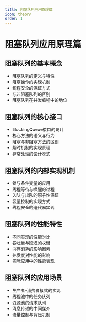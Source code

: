 ```yaml
---
title: 阻塞队列应用原理篇
icon: theory
order: 1
---
```


# 阻塞队列应用原理篇

## 阻塞队列的基本概念

- 阻塞队列的定义与特性
- 阻塞操作的实现机制
- 线程安全的保证方式
- 与非阻塞队列的区别
- 阻塞队列在并发编程中的地位

## 阻塞队列的核心接口

- BlockingQueue接口的设计
- 核心方法的语义与行为
- 阻塞与非阻塞方法的区别
- 超时机制的实现原理
- 异常处理的设计模式

## 阻塞队列的内部实现机制

- 锁与条件变量的应用
- 线程等待与唤醒的过程
- 入队与出队的原子性保证
- 容量控制的实现方式
- 线程安全的迭代器实现

## 阻塞队列的性能特性

- 不同实现的性能对比
- 吞吐量与延迟的权衡
- 内存消耗的影响因素
- 并发度对性能的影响
- 实际应用中的性能表现

## 阻塞队列的应用场景

- 生产者-消费者模式的实现
- 线程池中的任务队列
- 资源池的请求队列
- 消息传递的中间媒介
- 流量控制与背压机制
